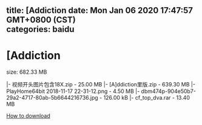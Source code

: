 
title: [Addiction
date: Mon Jan 06 2020 17:47:57 GMT+0800 (CST)    
categories: baidu
---

# [Addiction
size: 682.33 MB
 
 
|- 视频开头图片包含18X.zip - 25.00 MB
|- [A]ddiction里版.zip - 639.30 MB
|- PlayHome64bit 2018-11-17 22-31-12.png - 4.50 MB
|- dbm474p-904e50b7-29a2-4717-80ab-5b6644216736.jpg - 126.00 kB
|- cf_top_dva.rar - 13.40 MB

[How to download](https://bpcam.bemobtrk.com/go/2ceec3aa-1ca2-46d6-b9ff-aaa5c184517c?jno=4209)